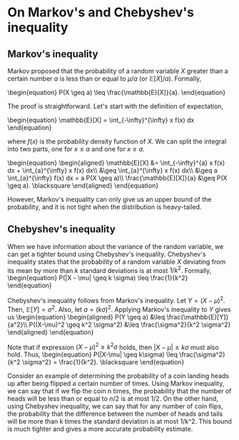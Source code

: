 # On Markov's and Chebyshev's inequality

## Markov's inequality

Markov proposed that the probability of a random variable $X$ greater than a certain number $a$ is less than or equal to $\mu/a$ (or $\mathbb{E}[X] / a$).
Formally,

\begin{equation}
P(X \geq a) \leq \frac{\mathbb{E}[X]}{a}.
\end{equation}

The proof is straightforward.
Let's start with the definition of expectation,

\begin{equation}
\mathbb{E}[X] = \int_{-\infty}^{\infty} x f(x) dx
\end{equation}

where $f(x)$ is the probability density function of $X$.
We can split the integral into two parts, one for $x \leq a$ and one for $x \geq a$.

\begin{equation}
\begin{aligned}
\mathbb{E}[X] &= \int_{-\infty}^{a} x f(x) dx + \int_{a}^{\infty} x f(x) dx\\\\
&\geq \int_{a}^{\infty} x f(x) dx\\\\
&\geq a \int_{a}^{\infty} f(x) dx = a P(X \geq a)\\\\
\frac{\mathbb{E}[X]}{a} &\geq P(X \geq a). \blacksquare
\end{aligned}
\end{equation}

However, Markov's inequality can only give us an upper bound of the probability, and it is not tight when the distribution is heavy-tailed.

## Chebyshev's inequality

When we have information about the variance of the random variable, we can get a tighter bound using Chebyshev's inequality.
Chebyshev's inequality states that the probability of a random variable $X$ deviating from its mean by more than $k$ standard deviations is at most $1/k^2$.
Formally,
\begin{equation}
P(|X - \mu| \geq k \sigma) \leq \frac{1}{k^2}
\end{equation}

Chebyshev's inequality follows from Markov's inequality.
Let $Y = (X - \mu)^2$.
Then, $\mathbb{E}[Y] = \sigma^2$.
Also, let $a = (k \sigma)^2$.
Applying Markov's inequality to $Y$ gives us
\begin{equation}
\begin{aligned}
P(Y \geq a) &\leq \frac{\mathbb{E}[Y]}{a^2}\\\\
P((X-\mu)^2 \geq k^2 \sigma^2) &\leq \frac{\sigma^2}{k^2 \sigma^2}
\end{aligned}
\end{equation}

Note that if expression $(X-\mu)^2 \geq k^2\sigma$ holds, then $|X-\mu| \geq k\sigma$ must also hold.
Thus,
\begin{equation}
P(|X-\mu| \geq k\sigma) \leq \frac{\sigma^2}{k^2 \sigma^2} = \frac{1}{k^2}. \blacksquare
\end{equation}

Consider an example of determining the probability of a coin landing heads up after being flipped a certain number of times.
Using Markov inequality, we can say that if we flip the coin n times, the probability that the number of heads will be less than or equal to $n/2$ is at most $1/2$.
On the other hand, using Chebyshev inequality, we can say that for any number of coin flips, the probability that the difference between the number of heads and tails will be more than k times the standard deviation is at most 1/k^2.
This bound is much tighter and gives a more accurate probability estimate.